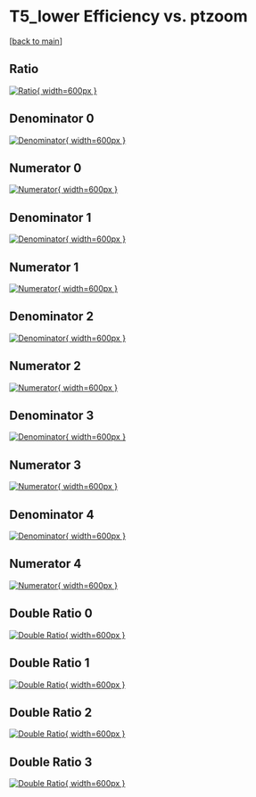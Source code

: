 # T5_lower Efficiency vs. ptzoom

[[back to main](./)]



## Ratio

[![Ratio](../mtv/var/T5_lower_xtr_211_1_eff_ptzoom.png){ width=600px }](../mtv/var/T5_lower_xtr_211_1_eff_ptzoom.pdf)

## Denominator 0

[![Denominator](../mtv/den/T5_lower_xtr_211_1_eff_ptzoom_den0.png){ width=600px }](../mtv/den/T5_lower_xtr_211_1_eff_ptzoom_den0.pdf)

## Numerator 0

[![Numerator](../mtv/num/T5_lower_xtr_211_1_eff_ptzoom_num0.png){ width=600px }](../mtv/num/T5_lower_xtr_211_1_eff_ptzoom_num0.pdf)

## Denominator 1

[![Denominator](../mtv/den/T5_lower_xtr_211_1_eff_ptzoom_den1.png){ width=600px }](../mtv/den/T5_lower_xtr_211_1_eff_ptzoom_den1.pdf)

## Numerator 1

[![Numerator](../mtv/num/T5_lower_xtr_211_1_eff_ptzoom_num1.png){ width=600px }](../mtv/num/T5_lower_xtr_211_1_eff_ptzoom_num1.pdf)

## Denominator 2

[![Denominator](../mtv/den/T5_lower_xtr_211_1_eff_ptzoom_den2.png){ width=600px }](../mtv/den/T5_lower_xtr_211_1_eff_ptzoom_den2.pdf)

## Numerator 2

[![Numerator](../mtv/num/T5_lower_xtr_211_1_eff_ptzoom_num2.png){ width=600px }](../mtv/num/T5_lower_xtr_211_1_eff_ptzoom_num2.pdf)

## Denominator 3

[![Denominator](../mtv/den/T5_lower_xtr_211_1_eff_ptzoom_den3.png){ width=600px }](../mtv/den/T5_lower_xtr_211_1_eff_ptzoom_den3.pdf)

## Numerator 3

[![Numerator](../mtv/num/T5_lower_xtr_211_1_eff_ptzoom_num3.png){ width=600px }](../mtv/num/T5_lower_xtr_211_1_eff_ptzoom_num3.pdf)

## Denominator 4

[![Denominator](../mtv/den/T5_lower_xtr_211_1_eff_ptzoom_den4.png){ width=600px }](../mtv/den/T5_lower_xtr_211_1_eff_ptzoom_den4.pdf)

## Numerator 4

[![Numerator](../mtv/num/T5_lower_xtr_211_1_eff_ptzoom_num4.png){ width=600px }](../mtv/num/T5_lower_xtr_211_1_eff_ptzoom_num4.pdf)

## Double Ratio 0

[![Double Ratio](../mtv/ratio/T5_lower_xtr_211_1_eff_ptzoom_ratio0.png){ width=600px }](../mtv/ratio/T5_lower_xtr_211_1_eff_ptzoom_ratio0.pdf)

## Double Ratio 1

[![Double Ratio](../mtv/ratio/T5_lower_xtr_211_1_eff_ptzoom_ratio1.png){ width=600px }](../mtv/ratio/T5_lower_xtr_211_1_eff_ptzoom_ratio1.pdf)

## Double Ratio 2

[![Double Ratio](../mtv/ratio/T5_lower_xtr_211_1_eff_ptzoom_ratio2.png){ width=600px }](../mtv/ratio/T5_lower_xtr_211_1_eff_ptzoom_ratio2.pdf)

## Double Ratio 3

[![Double Ratio](../mtv/ratio/T5_lower_xtr_211_1_eff_ptzoom_ratio3.png){ width=600px }](../mtv/ratio/T5_lower_xtr_211_1_eff_ptzoom_ratio3.pdf)

